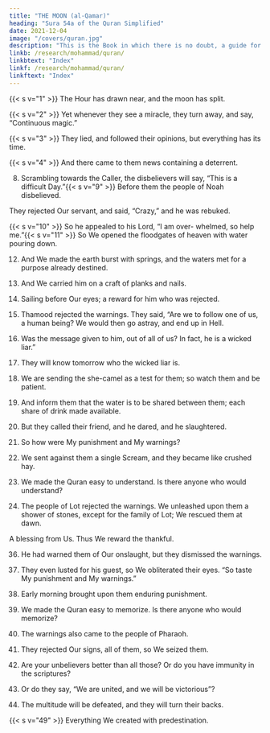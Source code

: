 ```yaml
---
title: "THE MOON (al-Qamar)"
heading: "Sura 54a of the Quran Simplified"
date: 2021-12-04
image: "/covers/quran.jpg"
description: "This is the Book in which there is no doubt, a guide for the righteous."
linkb: /research/mohammad/quran/
linkbtext: "Index"
linkf: /research/mohammad/quran/
linkftext: "Index"
---
```



{{< s v="1" >}}  The Hour has drawn near, and the moon has split.

{{< s v="2" >}}  Yet whenever they see a miracle, they turn away, and say, “Continuous magic.”

{{< s v="3" >}}  They lied, and followed their opinions, but everything has its time.

{{< s v="4" >}}  And there came to them news containing a deterrent.

<!-- {{< s v="5" >}}  Profound wisdom—but warnings are of no avail.

6. So turn away from them. On the Day when the Caller calls to something terrible.

7. Their eyes humiliated, they will emerge from the graves, as if they were swarming locusts. -->

8. Scrambling towards the Caller, the disbelievers will say, “This is a difficult Day.”{{< s v="9" >}}  Before them the people of Noah disbelieved. 

They rejected Our servant, and said, “Crazy,” and he was rebuked.

{{< s v="10" >}}  So he appealed to his Lord, “I am over-
whelmed, so help me.”{{< s v="11" >}}  So We opened the floodgates of heaven
with water pouring down.

12. And We made the earth burst with springs, and the waters met for a purpose already destined.

13. And We carried him on a craft of planks and nails.

14. Sailing before Our eyes; a reward for him who was rejected.

23. Thamood rejected the warnings. They said, “Are we to follow one of us, a human being? We would then go astray, and end up in Hell.

25. Was the message given to him, out of all of us? In fact, he is a wicked liar.”
26. They will know tomorrow who the wicked liar is.
27. We are sending the she-camel as a test for them; so watch them and be patient.
28. And inform them that the water is to be shared between them; each share of drink made available.

29. But they called their friend, and he dared, and he slaughtered.
30. So how were My punishment and My warnings?
31. We sent against them a single Scream, and they became like crushed hay.

32. We made the Quran easy to understand. Is there anyone who would understand?

33. The people of Lot rejected the warnings. We unleashed upon them a shower of stones, except for the family of Lot; We rescued them at dawn.

A blessing from Us. Thus We reward the
thankful.

36. He had warned them of Our onslaught, but
they dismissed the warnings.

37. They even lusted for his guest, so We obliterated their eyes. “So taste My punishment and My warnings.”

38. Early morning brought upon them enduring punishment.

40. We made the Quran easy to memorize. Is there anyone who would memorize?

41. The warnings also came to the people of Pharaoh.

42. They rejected Our signs, all of them, so We seized them.

43. Are your unbelievers better than all those? Or do you have immunity in the scriptures?

44. Or do they say, “We are united, and we will be victorious”?

45. The multitude will be defeated, and they will turn their backs.

<!-- 46. The Hour is their appointed time—the Hour is more disastrous, and most bitter. it are fruits, and palms in clusters.
And grains in the blades, and fragrant plants.

47. The wicked are in confusion and madness.

48. The Day when they are dragged upon their faces into the Fire: “Taste the touch of Saqar.” -->

{{< s v="49" >}} Everything We created with predestination.


<!-- 50. And Our command is but once, like the twinkling of an eye.

51. We have destroyed your likes. Is there anyone who would ponder?

53. Everything,
they have done is in the Books.
small or large, is written down.
The righteous will be amidst gardens and
rivers.
55. In an assembly of virtue, in the presence of
an Omnipotent King.
 -->